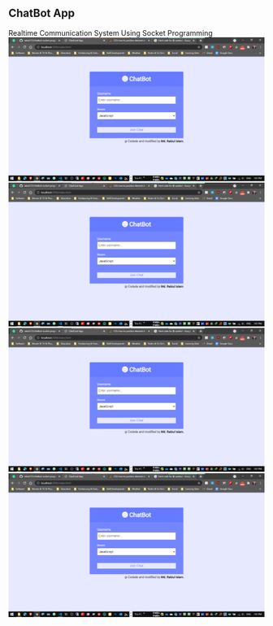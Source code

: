## ChatBot App
Realtime Communication System Using Socket Programming
![first_look](imgs/Image_262.png)
![first_look](imgs/Image_262.png)
![first_look](imgs/Image_262.png)
![first_look](imgs/Image_262.png)
